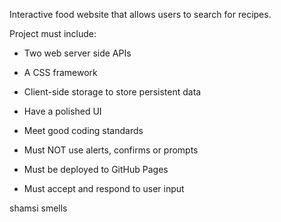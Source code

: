 Interactive food website that allows users to search for recipes.

Project must include:

- Two web server side APIs

- A CSS framework

- Client-side storage to store persistent data

- Have a polished UI

- Meet good coding standards

- Must NOT use alerts, confirms or prompts

- Must be deployed to GitHub Pages

- Must accept and respond to user input

shamsi smells

